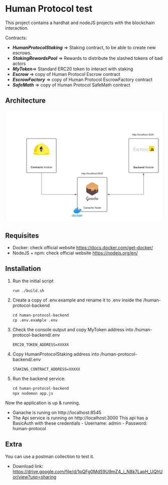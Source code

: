 # Human Protocol test

This project contains a hardhat and nodeJS projects with the blockchain interaction.

Contracts:
- ***HumanProtocolStaking*** => Staking contract, to be able to create new escrows.
- ***StakingRewardsPool*** => Rewards to distribute the slashed tokens of bad actors
- ***MyToken***=> Standard ERC20 token to interact with staking
- ***Escrow*** => copy of Human Protocol Escrow contract
- ***EscrowFactory*** => copy of Human Protocol EscrowFactory contract
- ***SafeMath*** => copy of Human Protocol SafeMath contract

## Architecture
![alt text](./architecture.png)


## Requisites
- Docker: check official website https://docs.docker.com/get-docker/
- NodeJS + npm: check official website https://nodejs.org/en/

## Installation
1. Run the initial script
	```shell
    run ./build.sh
    ```
2. Create a copy of .env.example and rename it to .env inside the /human-protocol-backend
    ```shell
    cd human-protocol-backend
    cp .env.example .env
    ```
3. Check the console output and copy MyToken address into /human-protocol-backend/.env
	```shell
    ERC20_TOKEN_ADDRESS=XXXXX
    ```
4. Copy HumanProtocolStaking address into /human-protocol-backend/.env
	```shell
    STAKING_CONTRACT_ADDRESS=XXXXX
    ```
5. Run the backend service:
	```shell
    cd human-protocol-backend
	npx nodemon app.js
    ```

Now the application is up & running.

- Ganache is runing on http://localhost:8545
- The Api service is running on http://localhost:3000
	This api has a BasicAuth with these credentials
		- Username: admin
		- Password: human-protocol

## Extra
You can use a postman collection to test it.
- Download link: https://drive.google.com/file/d/1pQFg0MdS9U9mZ4_j_N8k7LapH_UQhUor/view?usp=sharing
